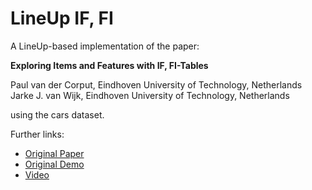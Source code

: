 # LineUp IF, FI

A LineUp-based implementation of the paper: 

**Exploring Items and Features with IF, FI-Tables**

Paul van der Corput, Eindhoven University of Technology, Netherlands
Jarke J. van Wijk, Eindhoven University of Technology, Netherlands

using the cars dataset.

Further links: 
* [Original Paper](https://diglib.eg.org/handle/10.1111/cgf12879)
* [Original Demo](http://www.win.tue.nl/~pcorput/demo/)
* [Video](https://vimeo.com/176983757)


